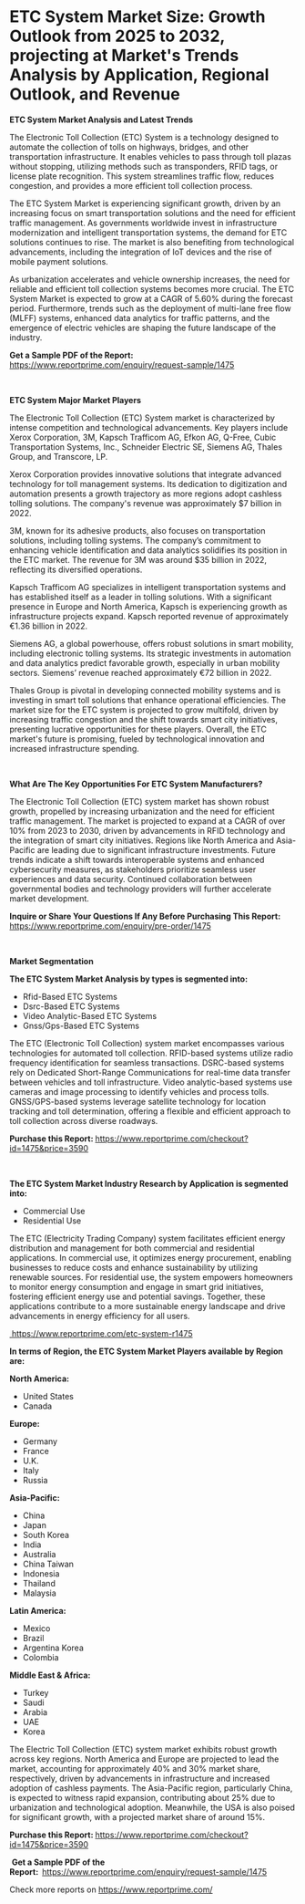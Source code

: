<p><h1>ETC System Market Size: Growth Outlook from 2025 to 2032, projecting at Market's Trends Analysis by Application, Regional Outlook, and Revenue</h1></p><p><strong>ETC System Market Analysis and Latest Trends</strong></p>
<p><p>The Electronic Toll Collection (ETC) System is a technology designed to automate the collection of tolls on highways, bridges, and other transportation infrastructure. It enables vehicles to pass through toll plazas without stopping, utilizing methods such as transponders, RFID tags, or license plate recognition. This system streamlines traffic flow, reduces congestion, and provides a more efficient toll collection process.</p><p>The ETC System Market is experiencing significant growth, driven by an increasing focus on smart transportation solutions and the need for efficient traffic management. As governments worldwide invest in infrastructure modernization and intelligent transportation systems, the demand for ETC solutions continues to rise. The market is also benefiting from technological advancements, including the integration of IoT devices and the rise of mobile payment solutions.</p><p>As urbanization accelerates and vehicle ownership increases, the need for reliable and efficient toll collection systems becomes more crucial. The ETC System Market is expected to grow at a CAGR of 5.60% during the forecast period. Furthermore, trends such as the deployment of multi-lane free flow (MLFF) systems, enhanced data analytics for traffic patterns, and the emergence of electric vehicles are shaping the future landscape of the industry.</p></p>
<p><strong>Get a Sample PDF of the Report:&nbsp;</strong> <a href="https://www.reportprime.com/enquiry/request-sample/1475?utm_campaign=2866&utm_medium=2&utm_source=Github&utm_content=ia&utm_term=18032025&utm_id=etc-system">https://www.reportprime.com/enquiry/request-sample/1475</a></p>
<p>&nbsp;</p>
<p><strong>ETC System Major Market Players</strong></p>
<p><p>The Electronic Toll Collection (ETC) System market is characterized by intense competition and technological advancements. Key players include Xerox Corporation, 3M, Kapsch Trafficom AG, Efkon AG, Q-Free, Cubic Transportation Systems, Inc., Schneider Electric SE, Siemens AG, Thales Group, and Transcore, LP.</p><p>Xerox Corporation provides innovative solutions that integrate advanced technology for toll management systems. Its dedication to digitization and automation presents a growth trajectory as more regions adopt cashless tolling solutions. The company's revenue was approximately $7 billion in 2022.</p><p>3M, known for its adhesive products, also focuses on transportation solutions, including tolling systems. The company’s commitment to enhancing vehicle identification and data analytics solidifies its position in the ETC market. The revenue for 3M was around $35 billion in 2022, reflecting its diversified operations.</p><p>Kapsch Trafficom AG specializes in intelligent transportation systems and has established itself as a leader in tolling solutions. With a significant presence in Europe and North America, Kapsch is experiencing growth as infrastructure projects expand. Kapsch reported revenue of approximately €1.36 billion in 2022.</p><p>Siemens AG, a global powerhouse, offers robust solutions in smart mobility, including electronic tolling systems. Its strategic investments in automation and data analytics predict favorable growth, especially in urban mobility sectors. Siemens’ revenue reached approximately €72 billion in 2022.</p><p>Thales Group is pivotal in developing connected mobility systems and is investing in smart toll solutions that enhance operational efficiencies. The market size for the ETC system is projected to grow multifold, driven by increasing traffic congestion and the shift towards smart city initiatives, presenting lucrative opportunities for these players. Overall, the ETC market's future is promising, fueled by technological innovation and increased infrastructure spending.</p></p>
<p>&nbsp;</p>
<p><strong>What Are The Key Opportunities For ETC System Manufacturers?</strong></p>
<p><p>The Electronic Toll Collection (ETC) system market has shown robust growth, propelled by increasing urbanization and the need for efficient traffic management. The market is projected to expand at a CAGR of over 10% from 2023 to 2030, driven by advancements in RFID technology and the integration of smart city initiatives. Regions like North America and Asia-Pacific are leading due to significant infrastructure investments. Future trends indicate a shift towards interoperable systems and enhanced cybersecurity measures, as stakeholders prioritize seamless user experiences and data security. Continued collaboration between governmental bodies and technology providers will further accelerate market development.</p></p>
<p><strong>Inquire or Share Your Questions If Any Before Purchasing This Report:</strong> <a href="https://www.reportprime.com/enquiry/pre-order/1475?utm_campaign=2866&utm_medium=2&utm_source=Github&utm_content=ia&utm_term=18032025&utm_id=etc-system">https://www.reportprime.com/enquiry/pre-order/1475</a></p>
<p>&nbsp;</p>
<p><strong>Market Segmentation</strong></p>
<p><strong>The ETC System Market Analysis by types is segmented into:</strong></p>
<p><ul><li>Rfid-Based ETC Systems</li><li>Dsrc-Based ETC Systems</li><li>Video Analytic-Based ETC Systems</li><li>Gnss/Gps-Based ETC Systems</li></ul></p>
<p><p>The ETC (Electronic Toll Collection) system market encompasses various technologies for automated toll collection. RFID-based systems utilize radio frequency identification for seamless transactions. DSRC-based systems rely on Dedicated Short-Range Communications for real-time data transfer between vehicles and toll infrastructure. Video analytic-based systems use cameras and image processing to identify vehicles and process tolls. GNSS/GPS-based systems leverage satellite technology for location tracking and toll determination, offering a flexible and efficient approach to toll collection across diverse roadways.</p></p>
<p><strong>Purchase this Report:&nbsp;</strong><a href="https://www.reportprime.com/checkout?id=1475&price=3590&utm_campaign=2866&utm_medium=2&utm_source=Github&utm_content=ia&utm_term=18032025&utm_id=etc-system">https://www.reportprime.com/checkout?id=1475&price=3590</a></p>
<p>&nbsp;</p>
<p><strong>The ETC System Market Industry Research by Application is segmented into:</strong></p>
<p><ul><li>Commercial Use</li><li>Residential Use</li></ul></p>
<p><p>The ETC (Electricity Trading Company) system facilitates efficient energy distribution and management for both commercial and residential applications. In commercial use, it optimizes energy procurement, enabling businesses to reduce costs and enhance sustainability by utilizing renewable sources. For residential use, the system empowers homeowners to monitor energy consumption and engage in smart grid initiatives, fostering efficient energy use and potential savings. Together, these applications contribute to a more sustainable energy landscape and drive advancements in energy efficiency for all users.</p></p>
<p><a href="https://www.reportprime.com/etc-system-r1475?utm_campaign=2866&utm_medium=2&utm_source=Github&utm_content=ia&utm_term=18032025&utm_id=etc-system">&nbsp;https://www.reportprime.com/etc-system-r1475</a></p>
<p><strong>In terms of Region, the ETC System Market Players available by Region are:</strong></p>
<p>
    <p> <strong> North America: </strong>
        <ul>
            <li>United States</li>
            <li>Canada</li>
        </ul>
        </p> 
    <p> <strong> Europe: </strong>
        <ul>
            <li>Germany</li>
            <li>France</li>
            <li>U.K.</li>
            <li>Italy</li>
            <li>Russia</li>
        </ul>
        </p> 
    <p> <strong> Asia-Pacific: </strong>
        <ul>
            <li>China</li>
            <li>Japan</li>
            <li>South Korea</li>
            <li>India</li>
            <li>Australia</li>
            <li>China Taiwan</li>
            <li>Indonesia</li>
            <li>Thailand</li>
            <li>Malaysia</li>
        </ul>
        </p> 
    <p> <strong> Latin America: </strong>
        <ul>
            <li>Mexico</li>
            <li>Brazil</li>
            <li>Argentina Korea</li>
            <li>Colombia</li>
        </ul>
        </p> 
    <p> <strong> Middle East & Africa: </strong>
        <ul>
            <li>Turkey</li>
            <li>Saudi</li>
            <li>Arabia</li>
            <li>UAE</li>
            <li>Korea</li>
        </ul>
    </p>
    </p>
<p><p>The Electric Toll Collection (ETC) system market exhibits robust growth across key regions. North America and Europe are projected to lead the market, accounting for approximately 40% and 30% market share, respectively, driven by advancements in infrastructure and increased adoption of cashless payments. The Asia-Pacific region, particularly China, is expected to witness rapid expansion, contributing about 25% due to urbanization and technological adoption. Meanwhile, the USA is also poised for significant growth, with a projected market share of around 15%.</p></p>
<p><strong>Purchase this Report: </strong><a href="https://www.reportprime.com/checkout?id=1475&price=3590&utm_campaign=2866&utm_medium=2&utm_source=Github&utm_content=ia&utm_term=18032025&utm_id=etc-system">https://www.reportprime.com/checkout?id=1475&price=3590</a></p>
<p>&nbsp;<strong>Get a Sample PDF of the Report:&nbsp;&nbsp;</strong><a href="https://www.reportprime.com/enquiry/request-sample/1475?utm_campaign=2866&utm_medium=2&utm_source=Github&utm_content=ia&utm_term=18032025&utm_id=etc-system">https://www.reportprime.com/enquiry/request-sample/1475</a></p>
<p><strong></strong></p>
<p>Check more reports on <a href="https://www.reportprime.com/?utm_campaign=2866&utm_medium=2&utm_source=Github&utm_content=ia&utm_term=18032025&utm_id=etc-system">https://www.reportprime.com/</a></p>